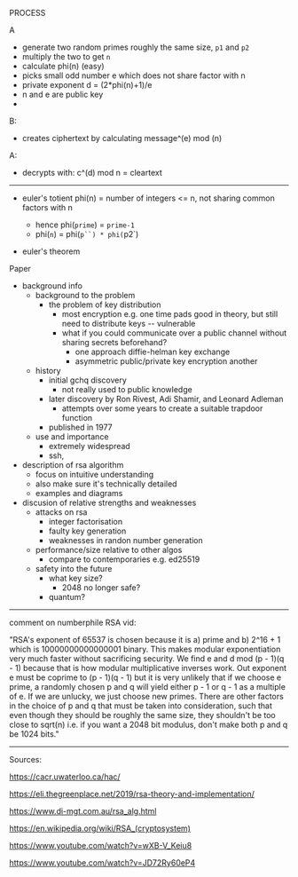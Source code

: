 

PROCESS

A
- generate two random primes roughly the same size, `p1` and `p2`
- multiply the two to get `n`
- calculate phi(n) (easy)
- picks small odd number e which does not share factor with n
- private exponent d = (2*phi(n)+1)/e
- n and e are public key
- 

B:
- creates ciphertext by calculating message^(e) mod (n)

A:
- decrypts with: c^(d) mod n = cleartext

***

- euler's totient phi(n) = number of integers <= n, not sharing common factors with n
	- hence phi(`prime`) = `prime-1`
	- phi(`n`) = phi(`p``) * phi(`p2`)

- euler's theorem


Paper

- background info
	- background to the problem
		- the problem of key distribution
			- most encryption e.g. one time pads good in theory, but still need to distribute keys -- vulnerable
			- what if you could communicate over a public channel without sharing secrets beforehand?
				- one approach diffie-helman key exchange
				- asymmetric public/private key encryption another
	- history
		- initial gchq discovery
			- not really used to public knowledge
		- later discovery by Ron Rivest, Adi Shamir, and Leonard Adleman
			- attempts over some years to create a suitable trapdoor function
		- published in 1977
	- use and importance
		- extremely widespread
		- ssh, 
- description of rsa algorithm
	- focus on intuitive understanding
	- also make sure it's technically detailed
	- examples and diagrams
- discusion of relative strengths and weaknesses
	- attacks on rsa
		- integer factorisation
		- faulty key generation
		- weaknesses in randon number generation
	- performance/size relative to other algos
		- compare to contemporaries e.g. ed25519
	- safety into the future
		- what key size?
			- 2048 no longer safe?
		- quantum?

***

comment on numberphile RSA vid:

"RSA's exponent of 65537 is chosen because it is a) prime and b) 2^16 + 1 which is 10000000000000001 binary. This makes modular exponentiation very much faster without sacrificing security. We find e and d mod (p - 1)(q - 1) because that is how modular multiplicative inverses work. Out exponent e must be coprime to (p - 1)(q - 1) but it is very unlikely that if we choose e prime, a randomly chosen p and q will yield either p - 1 or q - 1 as a multiple of e. If we are unlucky, we just choose new primes. There are other factors in the choice of p and q that must be taken into consideration, such that even though they should be roughly the same size, they shouldn't be too close to sqrt(n) i.e. if you want a 2048 bit modulus, don't make both p and q be 1024 bits."

***

Sources:

https://cacr.uwaterloo.ca/hac/

https://eli.thegreenplace.net/2019/rsa-theory-and-implementation/

https://www.di-mgt.com.au/rsa_alg.html

https://en.wikipedia.org/wiki/RSA_(cryptosystem)

https://www.youtube.com/watch?v=wXB-V_Keiu8

https://www.youtube.com/watch?v=JD72Ry60eP4
